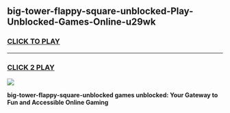 
## big-tower-flappy-square-unblocked-Play-Unblocked-Games-Online-u29wk
<h3>
<a href="https://premium76.site?title=big-tower-flappy-square-unblocked&ref=25A">CLICK TO PLAY</a></h3>
<hr>

<h3>
<a href="https://premium76.site?title=big-tower-flappy-square-unblocked&ref=25A">CLICK 2 PLAY</a>
  
</h3>

<a href="https://premium76.site?title=big-tower-flappy-square-unblocked&ref=25A"><img src="https://clearcache.store/games.png"></a>


**big-tower-flappy-square-unblocked games unblocked: Your Gateway to Fun and Accessible Online Gaming**
